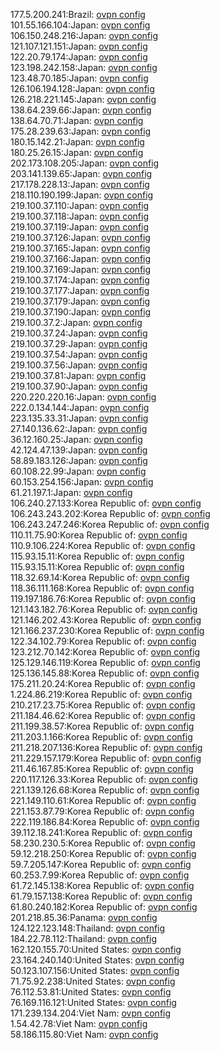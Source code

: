 177.5.200.241:Brazil: [ovpn config](vpn/177_5_200_241.ovpn)  
101.55.166.104:Japan: [ovpn config](vpn/101_55_166_104.ovpn)  
106.150.248.216:Japan: [ovpn config](vpn/106_150_248_216.ovpn)  
121.107.121.151:Japan: [ovpn config](vpn/121_107_121_151.ovpn)  
122.20.79.174:Japan: [ovpn config](vpn/122_20_79_174.ovpn)  
123.198.242.158:Japan: [ovpn config](vpn/123_198_242_158.ovpn)  
123.48.70.185:Japan: [ovpn config](vpn/123_48_70_185.ovpn)  
126.106.194.128:Japan: [ovpn config](vpn/126_106_194_128.ovpn)  
126.218.221.145:Japan: [ovpn config](vpn/126_218_221_145.ovpn)  
138.64.239.66:Japan: [ovpn config](vpn/138_64_239_66.ovpn)  
138.64.70.71:Japan: [ovpn config](vpn/138_64_70_71.ovpn)  
175.28.239.63:Japan: [ovpn config](vpn/175_28_239_63.ovpn)  
180.15.142.21:Japan: [ovpn config](vpn/180_15_142_21.ovpn)  
180.25.26.15:Japan: [ovpn config](vpn/180_25_26_15.ovpn)  
202.173.108.205:Japan: [ovpn config](vpn/202_173_108_205.ovpn)  
203.141.139.65:Japan: [ovpn config](vpn/203_141_139_65.ovpn)  
217.178.228.13:Japan: [ovpn config](vpn/217_178_228_13.ovpn)  
218.110.190.199:Japan: [ovpn config](vpn/218_110_190_199.ovpn)  
219.100.37.110:Japan: [ovpn config](vpn/219_100_37_110.ovpn)  
219.100.37.118:Japan: [ovpn config](vpn/219_100_37_118.ovpn)  
219.100.37.119:Japan: [ovpn config](vpn/219_100_37_119.ovpn)  
219.100.37.126:Japan: [ovpn config](vpn/219_100_37_126.ovpn)  
219.100.37.165:Japan: [ovpn config](vpn/219_100_37_165.ovpn)  
219.100.37.166:Japan: [ovpn config](vpn/219_100_37_166.ovpn)  
219.100.37.169:Japan: [ovpn config](vpn/219_100_37_169.ovpn)  
219.100.37.174:Japan: [ovpn config](vpn/219_100_37_174.ovpn)  
219.100.37.177:Japan: [ovpn config](vpn/219_100_37_177.ovpn)  
219.100.37.179:Japan: [ovpn config](vpn/219_100_37_179.ovpn)  
219.100.37.190:Japan: [ovpn config](vpn/219_100_37_190.ovpn)  
219.100.37.2:Japan: [ovpn config](vpn/219_100_37_2.ovpn)  
219.100.37.24:Japan: [ovpn config](vpn/219_100_37_24.ovpn)  
219.100.37.29:Japan: [ovpn config](vpn/219_100_37_29.ovpn)  
219.100.37.54:Japan: [ovpn config](vpn/219_100_37_54.ovpn)  
219.100.37.56:Japan: [ovpn config](vpn/219_100_37_56.ovpn)  
219.100.37.81:Japan: [ovpn config](vpn/219_100_37_81.ovpn)  
219.100.37.90:Japan: [ovpn config](vpn/219_100_37_90.ovpn)  
220.220.220.16:Japan: [ovpn config](vpn/220_220_220_16.ovpn)  
222.0.134.144:Japan: [ovpn config](vpn/222_0_134_144.ovpn)  
223.135.33.31:Japan: [ovpn config](vpn/223_135_33_31.ovpn)  
27.140.136.62:Japan: [ovpn config](vpn/27_140_136_62.ovpn)  
36.12.160.25:Japan: [ovpn config](vpn/36_12_160_25.ovpn)  
42.124.47.139:Japan: [ovpn config](vpn/42_124_47_139.ovpn)  
58.89.183.126:Japan: [ovpn config](vpn/58_89_183_126.ovpn)  
60.108.22.99:Japan: [ovpn config](vpn/60_108_22_99.ovpn)  
60.153.254.156:Japan: [ovpn config](vpn/60_153_254_156.ovpn)  
61.21.197.1:Japan: [ovpn config](vpn/61_21_197_1.ovpn)  
106.240.27.133:Korea Republic of: [ovpn config](vpn/106_240_27_133.ovpn)  
106.243.243.202:Korea Republic of: [ovpn config](vpn/106_243_243_202.ovpn)  
106.243.247.246:Korea Republic of: [ovpn config](vpn/106_243_247_246.ovpn)  
110.11.75.90:Korea Republic of: [ovpn config](vpn/110_11_75_90.ovpn)  
110.9.106.224:Korea Republic of: [ovpn config](vpn/110_9_106_224.ovpn)  
115.93.15.11:Korea Republic of: [ovpn config](vpn/115_93_15_11.ovpn)  
115.93.15.11:Korea Republic of: [ovpn config](vpn/115_93_15_11.ovpn)  
118.32.69.14:Korea Republic of: [ovpn config](vpn/118_32_69_14.ovpn)  
118.36.111.168:Korea Republic of: [ovpn config](vpn/118_36_111_168.ovpn)  
119.197.186.76:Korea Republic of: [ovpn config](vpn/119_197_186_76.ovpn)  
121.143.182.76:Korea Republic of: [ovpn config](vpn/121_143_182_76.ovpn)  
121.146.202.43:Korea Republic of: [ovpn config](vpn/121_146_202_43.ovpn)  
121.166.237.230:Korea Republic of: [ovpn config](vpn/121_166_237_230.ovpn)  
122.34.102.79:Korea Republic of: [ovpn config](vpn/122_34_102_79.ovpn)  
123.212.70.142:Korea Republic of: [ovpn config](vpn/123_212_70_142.ovpn)  
125.129.146.119:Korea Republic of: [ovpn config](vpn/125_129_146_119.ovpn)  
125.136.145.88:Korea Republic of: [ovpn config](vpn/125_136_145_88.ovpn)  
175.211.20.24:Korea Republic of: [ovpn config](vpn/175_211_20_24.ovpn)  
1.224.86.219:Korea Republic of: [ovpn config](vpn/1_224_86_219.ovpn)  
210.217.23.75:Korea Republic of: [ovpn config](vpn/210_217_23_75.ovpn)  
211.184.46.62:Korea Republic of: [ovpn config](vpn/211_184_46_62.ovpn)  
211.199.38.57:Korea Republic of: [ovpn config](vpn/211_199_38_57.ovpn)  
211.203.1.166:Korea Republic of: [ovpn config](vpn/211_203_1_166.ovpn)  
211.218.207.136:Korea Republic of: [ovpn config](vpn/211_218_207_136.ovpn)  
211.229.157.179:Korea Republic of: [ovpn config](vpn/211_229_157_179.ovpn)  
211.46.167.85:Korea Republic of: [ovpn config](vpn/211_46_167_85.ovpn)  
220.117.126.33:Korea Republic of: [ovpn config](vpn/220_117_126_33.ovpn)  
221.139.126.68:Korea Republic of: [ovpn config](vpn/221_139_126_68.ovpn)  
221.149.110.61:Korea Republic of: [ovpn config](vpn/221_149_110_61.ovpn)  
221.153.87.79:Korea Republic of: [ovpn config](vpn/221_153_87_79.ovpn)  
222.119.186.84:Korea Republic of: [ovpn config](vpn/222_119_186_84.ovpn)  
39.112.18.241:Korea Republic of: [ovpn config](vpn/39_112_18_241.ovpn)  
58.230.230.5:Korea Republic of: [ovpn config](vpn/58_230_230_5.ovpn)  
59.12.218.250:Korea Republic of: [ovpn config](vpn/59_12_218_250.ovpn)  
59.7.205.147:Korea Republic of: [ovpn config](vpn/59_7_205_147.ovpn)  
60.253.7.99:Korea Republic of: [ovpn config](vpn/60_253_7_99.ovpn)  
61.72.145.138:Korea Republic of: [ovpn config](vpn/61_72_145_138.ovpn)  
61.79.157.138:Korea Republic of: [ovpn config](vpn/61_79_157_138.ovpn)  
61.80.240.182:Korea Republic of: [ovpn config](vpn/61_80_240_182.ovpn)  
201.218.85.36:Panama: [ovpn config](vpn/201_218_85_36.ovpn)  
124.122.123.148:Thailand: [ovpn config](vpn/124_122_123_148.ovpn)  
184.22.78.112:Thailand: [ovpn config](vpn/184_22_78_112.ovpn)  
162.120.155.70:United States: [ovpn config](vpn/162_120_155_70.ovpn)  
23.164.240.140:United States: [ovpn config](vpn/23_164_240_140.ovpn)  
50.123.107.156:United States: [ovpn config](vpn/50_123_107_156.ovpn)  
71.75.92.238:United States: [ovpn config](vpn/71_75_92_238.ovpn)  
76.112.53.81:United States: [ovpn config](vpn/76_112_53_81.ovpn)  
76.169.116.121:United States: [ovpn config](vpn/76_169_116_121.ovpn)  
171.239.134.204:Viet Nam: [ovpn config](vpn/171_239_134_204.ovpn)  
1.54.42.78:Viet Nam: [ovpn config](vpn/1_54_42_78.ovpn)  
58.186.115.80:Viet Nam: [ovpn config](vpn/58_186_115_80.ovpn)  
